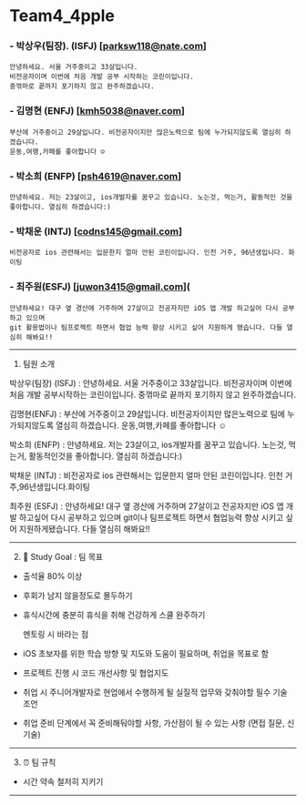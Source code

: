 # Team4_4pple


 ### - 박상우(팀장). (ISFJ) [parksw118@nate.com]
    
    안녕하세요. 서울 거주중이고 33살입니다.
    비전공자이며 이번에 처음 개발 공부 시작하는 코린이입니다.
    중꺾마로 끝까지 포기하지 않고 완주하겠습니다.
    
### - 김명현 (ENFJ) [kmh5038@naver.com]
    
    부산에 거주중이고 29살입니다. 비전공자이지만 많은노력으로 팀에 누가되지않도록 열심히 하겠습니다.
    운동,여행,카페를 좋아합니다 ☺️
    
### - 박소희 (ENFP) [psh4619@naver.com]
    
    안녕하세요. 저는 23살이고, ios개발자를 꿈꾸고 있습니다. 노는것, 먹는거, 활동적인 것을 좋아합니다. 열심히 하겠습니다:)
    
### - 박채운 (INTJ) [codns145@gmail.com]
    
    비전공자로 ios 관련해서는 입문한지 얼마 안된 코린이입니다. 인천 거주, 96년생입니다. 화이팅
    
### - 최주원(ESFJ) [juwon3415@gmail.com](
    
    안녕하세요! 대구 옆 경산에 거주하며 27살이고 전공자지만 iOS 앱 개발 하고싶어 다시 공부 하고 있으며
    git 활용법이나 팀프로젝트 하면서 협업 능력 향상 시키고 싶어 지원하게 됐습니다. 다들 열심히 해봐요!!

--------------------------------------------------------------------------------------------------------------------------------------------

1. 팀원 소개

박상우(팀장) (ISFJ) : 안녕하세요. 서울 거주중이고 33살입니다. 비전공자이며 이번에 처음 개발 공부시작하는 코린이입니다. 중꺾마로 끝까지 포기하지 않고 완주하겠습니다.
                   
                   
김명현(ENFJ) : 부산에 거주중이고 29살입니다. 비전공자이지만 많은노력으로 팀에 누가되지않도록 열심히 하겠습니다. 운동,여행,카페를 좋아합니다 ☺️ 
             
             
박소희 (ENFP) : 안녕하세요. 저는 23살이고, ios개발자를 꿈꾸고 있습니다. 노는것, 먹는거, 활동적인것을 좋아합니다. 열심히 하겠습니다:) 
              
              
박채운 (INTJ) : 비전공자로 ios 관련해서는 입문한지 얼마 안된 코린이입니다. 인천 거주,96년생입니다.화이팅               
       
최주원 (ESFJ) : 안녕하세요! 대구 옆 경산에 거주하며 27살이고 전공자지만 iOS 앱 개발 하고싶어 다시 공부하고 있으며 git이나 팀프로젝트 하면서 협업능력 향상 시키고 싶어 지원하게됐습니다. 다들 열심히 해봐요!!   
    
--------------------------------------------------------------------------------------------------------------------------------------------

2. 🎯 Study Goal : 팀 목표

 - 출석율 80% 이상
 - 후회가 남지 않을정도로 몰두하기
 - 휴식시간에 충분히 휴식을 취해 건강하게 스쿨 완주하기


   멘토링 시 바라는 점

 - iOS 초보자를 위한 학습 방향 및 지도와 도움이 필요하며, 취업을 목표로 함
 - 프로젝트 진행 시 코드 개선사항 및 협업지도
 - 취업 시 주니어개발자로 현업에서 수행하게 될 실질적 업무와 갖춰야할 필수 기술 조언
 - 취업 준비 단계에서 꼭 준비해둬야할 사항, 가산점이 될 수 있는 사항 (면접 질문, 신기술)
 
--------------------------------------------------------------------------------------------------------------------------------------------

3. ⏰ 팀 규칙

 - 시간 약속 철저히 지키기

--------------------------------------------------------------------------------------------------------------------------------------------

